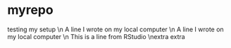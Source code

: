 # myrepo
testing my setup \n
A line I wrote on my local computer \n
A line I wrote on my local computer \n
This is a line from RStudio \nextra extra
